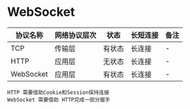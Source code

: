 # WebSocket

协议名称 | 网络协议层次 | 状态 | 长短连接 | 备注
--- | --- | --- | --- | ---
TCP | 传输层 | 有状态 | 长连接 | -
HTTP | 应用层 | 无状态 | 长连接 | -
WebSocket | 应用层 | 有状态 | 长连接 | -

```
HTTP 需要借助Cookie和Session保持连接
WebSocket 需要借助 HTTP完成一部分握手
```
